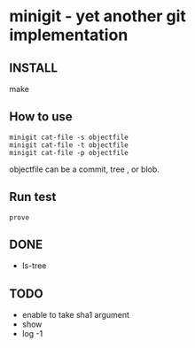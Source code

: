 # minigit - yet another git implementation

## INSTALL

make

## How to use
```
minigit cat-file -s objectfile
minigit cat-file -t objectfile
minigit cat-file -p objectfile
```

objectfile can be a commit, tree , or blob.

## Run test

```
prove
```

## DONE
* ls-tree

## TODO
* enable to take sha1 argument
* show
* log -1
